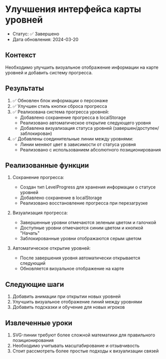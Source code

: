# Улучшения интерфейса карты уровней

+ Статус: ✅ Завершено
+ Дата обновления: 2024-03-20

## Контекст
Необходимо улучшить визуальное отображение информации на карте уровней и добавить систему прогресса.

## Результаты
1. ✅ Обновлен блок информации о персонаже
2. ✅ Улучшен стиль кнопки сброса прогресса
3. ✅ Реализована система прогресса уровней:
   - Добавлено сохранение прогресса в localStorage
   - Реализовано автоматическое открытие следующего уровня
   - Добавлена визуализация статуса уровней (завершен/доступен/заблокирован)
4. ✅ Добавлены соединительные линии между уровнями:
   - Линии меняют цвет в зависимости от статуса уровня
   - Реализовано с использованием абсолютного позиционирования

## Реализованные функции
1. Сохранение прогресса:
   - Создан тип LevelProgress для хранения информации о статусе уровней
   - Добавлено сохранение в localStorage
   - Реализовано восстановление прогресса при перезагрузке

2. Визуализация прогресса:
   - Завершенные уровни отмечаются зеленым цветом и галочкой
   - Доступные уровни отмечаются синим цветом и кнопкой "Начать"
   - Заблокированные уровни отображаются серым цветом

3. Автоматическое открытие уровней:
   - После завершения уровня автоматически открывается следующий
   - Обновляется визуальное отображение на карте

## Следующие шаги
1. Добавить анимации при открытии новых уровней
2. Улучшить визуальное отображение линий между уровнями
3. Добавить подсказки и обучение для новых игроков

## Извлеченные уроки
1. SVG-линии требуют более сложной математики для правильного позиционирования
2. Необходимо учитывать масштабирование и отзывчивость
3. Стоит рассмотреть более простые подходы к визуализации связей 